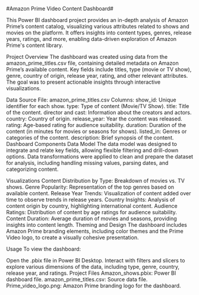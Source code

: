 #Amazon Prime Video Content Dashboard#


This Power BI dashboard project provides an in-depth analysis of Amazon Prime’s content catalog, visualizing various attributes related to shows and movies on the platform. It offers insights into content types, genres, release years, ratings, and more, enabling data-driven exploration of Amazon Prime's content library.

Project Overview
The dashboard was created using data from the amazon_prime_titles.csv file, containing detailed metadata on Amazon Prime’s available content. Key fields include titles, type (movie or TV show), genre, country of origin, release year, rating, and other relevant attributes. The goal was to present actionable insights through interactive visualizations.

Data Source
File: amazon_prime_titles.csv
Columns:
show_id: Unique identifier for each show.
type: Type of content (Movie/TV Show).
title: Title of the content.
director and cast: Information about the creators and actors.
country: Country of origin.
release_year: Year the content was released.
rating: Age-based rating for audience suitability.
duration: Duration of the content (in minutes for movies or seasons for shows).
listed_in: Genres or categories of the content.
description: Brief synopsis of the content.
Dashboard Components
Data Model
The data model was designed to integrate and relate key fields, allowing flexible filtering and drill-down options. Data transformations were applied to clean and prepare the dataset for analysis, including handling missing values, parsing dates, and categorizing content.

Visualizations
Content Distribution by Type: Breakdown of movies vs. TV shows.
Genre Popularity: Representation of the top genres based on available content.
Release Year Trends: Visualization of content added over time to observe trends in release years.
Country Insights: Analysis of content origin by country, highlighting international content.
Audience Ratings: Distribution of content by age ratings for audience suitability.
Content Duration: Average duration of movies and seasons, providing insights into content length.
Theming and Design
The dashboard includes Amazon Prime branding elements, including color themes and the Prime Video logo, to create a visually cohesive presentation.

Usage
To view the dashboard:

Open the .pbix file in Power BI Desktop.
Interact with filters and slicers to explore various dimensions of the data, including type, genre, country, release year, and ratings.
Project Files
Amazon_shows.pbix: Power BI dashboard file.
amazon_prime_titles.csv: Source data file.
Prime_video_logo.png: Amazon Prime branding logo for the dashboard.
